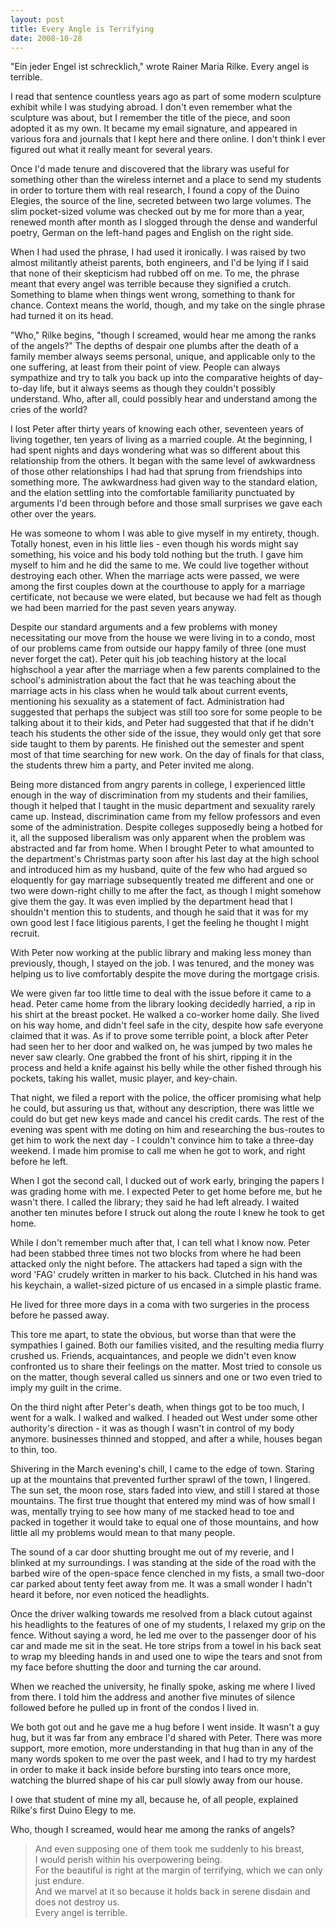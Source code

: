 ```yaml
---
layout: post
title: Every Angle is Terrifying
date: 2008-10-28
---
```


"Ein jeder Engel ist schrecklich," wrote Rainer Maria Rilke. Every angel is terrible.

I read that sentence countless years ago as part of some modern sculpture exhibit while I was studying abroad. I don't even remember what the sculpture was about, but I remember the title of the piece, and soon adopted it as my own. It became my email signature, and appeared in various fora and journals that I kept here and there online. I don't think I ever figured out what it really meant for several years.

Once I'd made tenure and discovered that the library was useful for something other than the wireless internet and a place to send my students in order to torture them with real research, I found a copy of the Duino Elegies, the source of the line, secreted between two large volumes. The slim pocket-sized volume was checked out by me for more than a year, renewed month after month as I slogged through the dense and wanderful poetry, German on the left-hand pages and English on the right side.

When I had used the phrase, I had used it ironically. I was raised by two almost militantly atheist parents, both engineers, and I'd be lying if I said that none of their skepticism had rubbed off on me. To me, the phrase meant that every angel was terrible because they signified a crutch. Something to blame when things went wrong, something to thank for chance. Context means the world, though, and my take on the single phrase had turned it on its head.

"Who," Rilke begins, "though I screamed, would hear me among the ranks of the angels?" The depths of despair one plumbs after the death of a family member always seems personal, unique, and applicable only to the one suffering, at least from their point of view. People can always sympathize and try to talk you back up into the comparative heights of day-to-day life, but it always seems as though they couldn't possibly understand. Who, after all, could possibly hear and understand among the cries of the world?

I lost Peter after thirty years of knowing each other, seventeen years of living together, ten years of living as a married couple. At the beginning, I had spent nights and days wondering what was so different about this relationship from the others. It began with the same level of awkwardness of those other relationships I had had that sprung from friendships into something more. The awkwardness had given way to the standard elation, and the elation settling into the comfortable familiarity punctuated by arguments I'd been through before and those small surprises we gave each other over the years.

He was someone to whom I was able to give myself in my entirety, though. Totally honest, even in his little lies - even though his words might say something, his voice and his body told nothing but the truth. I gave him myself to him and he did the same to me. We could live together without destroying each other. When the marriage acts were passed, we were among the first couples down at the courthouse to apply for a marriage certificate, not because we were elated, but because we had felt as though we had been married for the past seven years anyway.

Despite our standard arguments and a few problems with money necessitating our move from the house we were living in to a condo, most of our problems came from outside our happy family of three (one must never forget the cat). Peter quit his job teaching history at the local highschool a year after the marriage when a few parents complained to the school's administration about the fact that he was teaching about the marriage acts in his class when he would talk about current events, mentioning his sexuality as a statement of fact. Administration had suggested that perhaps the subject was still too sore for some people to be talking about it to their kids, and Peter had suggested that that if he didn't teach his students the other side of the issue, they would only get that sore side taught to them by parents. He finished out the semester and spent most of that time searching for new work. On the day of finals for that class, the students threw him a party, and Peter invited me along.

Being more distanced from angry parents in college, I experienced little enough in the way of discrimination from my students and their families, though it helped that I taught in the music department and sexuality rarely came up. Instead, discrimination came from my fellow professors and even some of the administration. Despite colleges supposedly being a hotbed for it, all the supposed liberalism was only apparent when the problem was abstracted and far from home. When I brought Peter to what amounted to the department's Christmas party soon after his last day at the high school and introduced him as my husband, quite of the few who had argued so eloquently for gay marriage subsequently treated me different and one or two were down-right chilly to me after the fact, as though I might somehow give them the gay. It was even implied by the department head that I shouldn't mention this to students, and though he said that it was for my own good lest I face litigious parents, I get the feeling he thought I might recruit.

With Peter now working at the public library and making less money than previously, though, I stayed on the job. I was tenured, and the money was helping us to live comfortably despite the move during the mortgage crisis.

We were given far too little time to deal with the issue before it came to a head. Peter came home from the library looking decidedly harried, a rip in his shirt at the breast pocket. He walked a co-worker home daily. She lived on his way home, and didn't feel safe in the city, despite how safe everyone claimed that it was. As if to prove some terrible point, a block after Peter had seen her to her door and walked on, he was jumped by two males he never saw clearly. One grabbed the front of his shirt, ripping it in the process and held a knife against his belly while the other fished through his pockets, taking his wallet, music player, and key-chain.

That night, we filed a report with the police, the officer promising what help he could, but assuring us that, without any description, there was little we could do but get new keys made and cancel his credit cards. The rest of the evening was spent with me doting on him and researching the bus-routes to get him to work the next day - I couldn't convince him to take a three-day weekend. I made him promise to call me when he got to work, and right before he left.

When I got the second call, I ducked out of work early, bringing the papers I was grading home with me. I expected Peter to get home before me, but he wasn't there. I called the library; they said he had left already. I waited another ten minutes before I struck out along the route I knew he took to get home.

While I don't remember much after that, I can tell what I know now. Peter had been stabbed three times not two blocks from where he had been attacked only the night before. The attackers had taped a sign with the word 'FAG' crudely written in marker to his back. Clutched in his hand was his keychain, a wallet-sized picture of us encased in a simple plastic frame.

He lived for three more days in a coma with two surgeries in the process before he passed away.

This tore me apart, to state the obvious, but worse than that were the sympathies I gained. Both our families visited, and the resulting media flurry crushed us. Friends, acquaintances, and people we didn't even know confronted us to share their feelings on the matter. Most tried to console us on the matter, though several called us sinners and one or two even tried to imply my guilt in the crime.

On the third night after Peter's death, when things got to be too much, I went for a walk. I walked and walked. I headed out West under some other authority's direction - it was as though I wasn't in control of my body anymore. businesses thinned and stopped, and after a while, houses began to thin, too.

Shivering in the March evening's chill, I came to the edge of town. Staring up at the mountains that prevented further sprawl of the town, I lingered. The sun set, the moon rose, stars faded into view, and still I stared at those mountains. The first true thought that entered my mind was of how small I was, mentally trying to see how many of me stacked head to toe and packed in together it would take to equal one of those mountains, and how little all my problems would mean to that many people.

The sound of a car door shutting brought me out of my reverie, and I blinked at my surroundings. I was standing at the side of the road with the barbed wire of the open-space fence clenched in my fists, a small two-door car parked about tenty feet away from me. It was a small wonder I hadn't heard it before, nor even noticed the headlights.

Once the driver walking towards me resolved from a black cutout against his headlights to the features of one of my students, I relaxed my grip on the fence. Without saying a word, he led me over to the passenger door of his car and made me sit in the seat. He tore strips from a towel in his back seat to wrap my bleeding hands in and used one to wipe the tears and snot from my face before shutting the door and turning the car around.

When we reached the university, he finally spoke, asking me where I lived from there. I told him the address and another five minutes of silence followed before he pulled up in front of the condos I lived in.

We both got out and he gave me a hug before I went inside. It wasn't a guy hug, but it was far from any embrace I'd shared with Peter. There was more support, more emotion, more understanding in that hug than in any of the many words spoken to me over the past week, and I had to try my hardest in order to make it back inside before bursting into tears once more, watching the blurred shape of his car pull slowly away from our house.

I owe that student of mine my all, because he, of all people, explained Rilke's first Duino Elegy to me.


Who, though I screamed, would hear me among the ranks of angels?

> And even supposing one of them took me suddenly to his breast,  
> I would perish within his overpowering being.  
> For the beautiful is right at the margin of terrifying, which we can only just endure.  
> And we marvel at it so because it holds back in serene disdain and does not destroy us.  
> Every angel is terrible.
